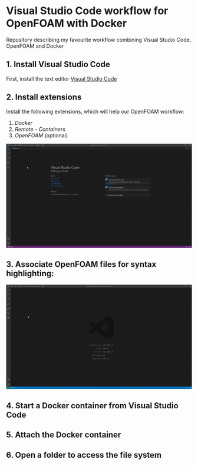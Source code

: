 # Visual Studio Code workflow for OpenFOAM with Docker
Repository describing my favourite workflow combining Visual Studio Code, OpenFOAM and Docker 

## 1. Install Visual Studio Code
First, install the text editor [Visual Studio Code](https://code.visualstudio.com)

## 2. Install extensions
Install the following extensions, which will help our OpenFOAM workflow:
1. *Docker*
2. *Remote - Containers*
3. *OpenFOAM* (optional)

![](install-extensions.gif)

## 3. Associate OpenFOAM files for syntax highlighting:
![](associate-file-extensions.gif)

## 4. Start a Docker container from Visual Studio Code

## 5. Attach the Docker container

## 6. Open a folder to access the file system
